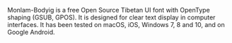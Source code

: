 Monlam-Bodyig is a free Open Source Tibetan UI font with OpenType shaping (GSUB, GPOS). It is designed for clear text display in computer interfaces. It has been tested on macOS, iOS, Windows 7, 8 and 10, and on Google Android. 

